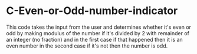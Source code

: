 # C-Even-or-Odd-number-indicator
This code takes the input from the user and determines whether it's even or odd by making modulus of the number if it's divided by 2
with remainder of an integer (no fraction) and in the first case if that happened then it is an even number
in the second case if it's  not then the number is odd.

